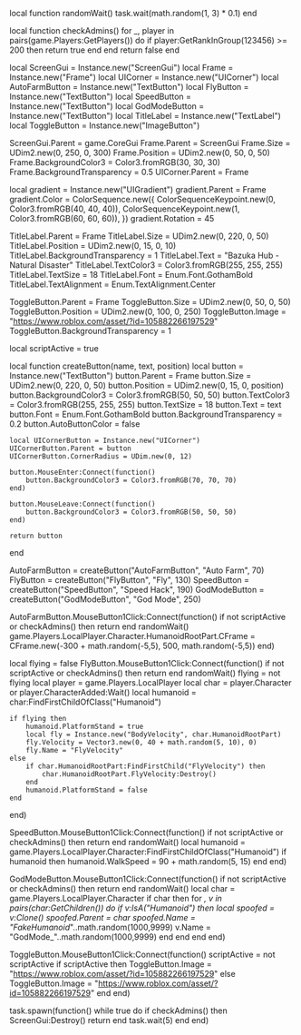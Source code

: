local function randomWait()
    task.wait(math.random(1, 3) * 0.1)
end

local function checkAdmins()
    for _, player in pairs(game.Players:GetPlayers()) do
        if player:GetRankInGroup(123456) >= 200 then
            return true
        end
    end
    return false
end

local ScreenGui = Instance.new("ScreenGui")
local Frame = Instance.new("Frame")
local UICorner = Instance.new("UICorner")
local AutoFarmButton = Instance.new("TextButton")
local FlyButton = Instance.new("TextButton")
local SpeedButton = Instance.new("TextButton")
local GodModeButton = Instance.new("TextButton")
local TitleLabel = Instance.new("TextLabel")
local ToggleButton = Instance.new("ImageButton")

ScreenGui.Parent = game.CoreGui
Frame.Parent = ScreenGui
Frame.Size = UDim2.new(0, 250, 0, 300)
Frame.Position = UDim2.new(0, 50, 0, 50)
Frame.BackgroundColor3 = Color3.fromRGB(30, 30, 30)
Frame.BackgroundTransparency = 0.5
UICorner.Parent = Frame

local gradient = Instance.new("UIGradient")
gradient.Parent = Frame
gradient.Color = ColorSequence.new({
    ColorSequenceKeypoint.new(0, Color3.fromRGB(40, 40, 40)),
    ColorSequenceKeypoint.new(1, Color3.fromRGB(60, 60, 60)),
})
gradient.Rotation = 45

TitleLabel.Parent = Frame
TitleLabel.Size = UDim2.new(0, 220, 0, 50)
TitleLabel.Position = UDim2.new(0, 15, 0, 10)
TitleLabel.BackgroundTransparency = 1
TitleLabel.Text = "Bazuka Hub - Natural Disaster"
TitleLabel.TextColor3 = Color3.fromRGB(255, 255, 255)
TitleLabel.TextSize = 18
TitleLabel.Font = Enum.Font.GothamBold
TitleLabel.TextAlignment = Enum.TextAlignment.Center

ToggleButton.Parent = Frame
ToggleButton.Size = UDim2.new(0, 50, 0, 50)
ToggleButton.Position = UDim2.new(0, 100, 0, 250)
ToggleButton.Image = "https://www.roblox.com/asset/?id=105882266197529"
ToggleButton.BackgroundTransparency = 1

local scriptActive = true

local function createButton(name, text, position)
    local button = Instance.new("TextButton")
    button.Parent = Frame
    button.Size = UDim2.new(0, 220, 0, 50)
    button.Position = UDim2.new(0, 15, 0, position)
    button.BackgroundColor3 = Color3.fromRGB(50, 50, 50)
    button.TextColor3 = Color3.fromRGB(255, 255, 255)
    button.TextSize = 18
    button.Text = text
    button.Font = Enum.Font.GothamBold
    button.BackgroundTransparency = 0.2
    button.AutoButtonColor = false
    
    local UICornerButton = Instance.new("UICorner")
    UICornerButton.Parent = button
    UICornerButton.CornerRadius = UDim.new(0, 12)
    
    button.MouseEnter:Connect(function()
        button.BackgroundColor3 = Color3.fromRGB(70, 70, 70)
    end)

    button.MouseLeave:Connect(function()
        button.BackgroundColor3 = Color3.fromRGB(50, 50, 50)
    end)
    
    return button
end

AutoFarmButton = createButton("AutoFarmButton", "Auto Farm", 70)
FlyButton = createButton("FlyButton", "Fly", 130)
SpeedButton = createButton("SpeedButton", "Speed Hack", 190)
GodModeButton = createButton("GodModeButton", "God Mode", 250)

AutoFarmButton.MouseButton1Click:Connect(function()
    if not scriptActive or checkAdmins() then return end
    randomWait()
    game.Players.LocalPlayer.Character.HumanoidRootPart.CFrame = CFrame.new(-300 + math.random(-5,5), 500, math.random(-5,5))
end)

local flying = false
FlyButton.MouseButton1Click:Connect(function()
    if not scriptActive or checkAdmins() then return end
    randomWait()
    flying = not flying
    local player = game.Players.LocalPlayer
    local char = player.Character or player.CharacterAdded:Wait()
    local humanoid = char:FindFirstChildOfClass("Humanoid")
    
    if flying then
        humanoid.PlatformStand = true
        local fly = Instance.new("BodyVelocity", char.HumanoidRootPart)
        fly.Velocity = Vector3.new(0, 40 + math.random(5, 10), 0)
        fly.Name = "FlyVelocity"
    else
        if char.HumanoidRootPart:FindFirstChild("FlyVelocity") then
            char.HumanoidRootPart.FlyVelocity:Destroy()
        end
        humanoid.PlatformStand = false
    end
end)

SpeedButton.MouseButton1Click:Connect(function()
    if not scriptActive or checkAdmins() then return end
    randomWait()
    local humanoid = game.Players.LocalPlayer.Character:FindFirstChildOfClass("Humanoid")
    if humanoid then
        humanoid.WalkSpeed = 90 + math.random(5, 15)
    end
end)

GodModeButton.MouseButton1Click:Connect(function()
    if not scriptActive or checkAdmins() then return end
    randomWait()
    local char = game.Players.LocalPlayer.Character
    if char then
        for _, v in pairs(char:GetChildren()) do
            if v:IsA("Humanoid") then
                local spoofed = v:Clone()
                spoofed.Parent = char
                spoofed.Name = "FakeHumanoid_"..math.random(1000,9999)
                v.Name = "GodMode_"..math.random(1000,9999)
            end
        end
    end
end)

ToggleButton.MouseButton1Click:Connect(function()
    scriptActive = not scriptActive
    if scriptActive then
        ToggleButton.Image = "https://www.roblox.com/asset/?id=105882266197529"
    else
        ToggleButton.Image = "https://www.roblox.com/asset/?id=105882266197529"
    end
end)

task.spawn(function()
    while true do
        if checkAdmins() then
            ScreenGui:Destroy()
            return
        end
        task.wait(5)
    end
end)
